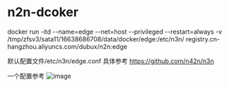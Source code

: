 # n2n-dcoker
docker run -itd --name=edge --net=host --privileged  --restart=always -v /tmp/zfsv3/sata11/16638686708/data/docker/edge:/etc/n3n/ registry.cn-hangzhou.aliyuncs.com/dubux/n2n:edge


默认配置文件/etc/n3n/edge.conf 具体参考 https://github.com/n42n/n3n

一个配置参考
![image](https://github.com/user-attachments/assets/eb69440d-1702-42af-869c-bae18381cbac)
